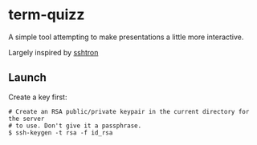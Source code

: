 # term-quizz

A simple tool attempting to make presentations a little
more interactive.

Largely inspired by [sshtron](https://github.com/zachlatta/sshtron)

## Launch

Create a key first:

```
# Create an RSA public/private keypair in the current directory for the server
# to use. Don't give it a passphrase.
$ ssh-keygen -t rsa -f id_rsa
```